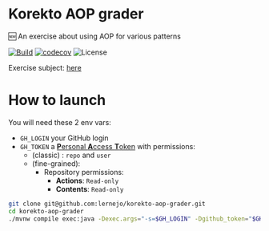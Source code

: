# Korekto AOP grader

🆕 An exercise about using AOP for various patterns

[![Build](https://github.com/lernejo/korekto-aop-grader/actions/workflows/ci.yml/badge.svg)](https://github.com/lernejo/korekto-aop-grader/actions/workflows/ci.yml)
[![codecov](https://codecov.io/gh/lernejo/korekto-aop-grader/branch/main/graph/badge.svg?token=A6kYtPT5DX)](https://codecov.io/gh/lernejo/korekto-aop-grader)
![License](https://img.shields.io/badge/License-Elastic_License_v2-blue)

Exercise subject: [here](EXERCISE_fr.adoc)

# How to launch
You will need these 2 env vars:
* `GH_LOGIN` your GitHub login
* `GH_TOKEN` a [**P**ersonal **A**ccess **T**oken](https://docs.github.com/en/authentication/keeping-your-account-and-data-secure/managing-your-personal-access-tokens#creating-a-personal-access-token-classic) with permissions:
    * (classic) : `repo` and `user`
    * (fine-grained):
        * Repository permissions:
            * **Actions**: `Read-only`
            * **Contents**: `Read-only`

```bash
git clone git@github.com:lernejo/korekto-aop-grader.git
cd korekto-aop-grader
./mvnw compile exec:java -Dexec.args="-s=$GH_LOGIN" -Dgithub_token="$GH_TOKEN"
```
